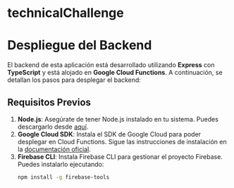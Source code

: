 # technicalChallenge

# Despliegue del Backend

El backend de esta aplicación está desarrollado utilizando **Express** con **TypeScript** y está alojado en **Google Cloud Functions**. A continuación, se detallan los pasos para desplegar el backend:

## Requisitos Previos

1. **Node.js**: Asegúrate de tener Node.js instalado en tu sistema. Puedes descargarlo desde [aquí](https://nodejs.org/).
2. **Google Cloud SDK**: Instala el SDK de Google Cloud para poder desplegar en Cloud Functions. Sigue las instrucciones de instalación en la [documentación oficial](https://cloud.google.com/sdk/docs/install).
3. **Firebase CLI**: Instala Firebase CLI para gestionar el proyecto Firebase. Puedes instalarlo ejecutando:
   ```bash
   npm install -g firebase-tools
